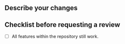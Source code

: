 ## Describe your changes


## Checklist before requesting a review
- [ ] All features within the repository still work.
